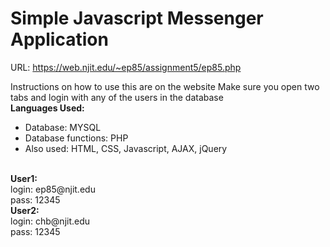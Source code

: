 <h1>Simple Javascript Messenger Application</h1>

URL: https://web.njit.edu/~ep85/assignment5/ep85.php

Instructions on how to use this are on the website
Make sure you open two tabs and login with any of the users in the database<br>
<strong>Languages Used:</strong>
<ul>
    <li> Database: MYSQL</li>
    <li>Database functions: PHP</li>
    <li>Also used: HTML, CSS, Javascript, AJAX, jQuery</li>
</ul>
<br>
<strong>User1:</strong><br>
login: ep85@njit.edu <br>
pass: 12345<br>
<strong>User2:</strong><br>
login: chb@njit.edu <br>
pass: 12345
